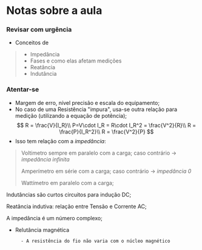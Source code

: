 # Notas sobre a aula

### Revisar com urgência
- Conceitos de

> - Impedância
> - Fases e como elas afetam medições
> - Reatância
> - Indutância


### Atentar-se
- Margem de erro, nível precisão e escala do equipamento;
- No caso de uma Resistência "impura", usa-se outra relação
para medição (utilizando a equação de potência);
$$
R = \frac{V}{I_R}\\
P=V\cdot I_R = R\cdot I_R^2 = \frac{V^2}{R}\\
R = \frac{P}{I_R^2}\\
R = \frac{V^2}{P}
$$
- Isso tem relação com a _impedância_:

> Voltimetro sempre em paralelo com a carga;
caso contrário -> _impedância infinita_
>
> Amperímetro em série com a carga; caso contrário ->
_impedância 0_
>
> Wattímetro em paralelo com a carga;


Indutâncias são curtos circuitos para indução DC;

Reatância indutiva: relação entre Tensão e Corrente AC;

A impedância é um número complexo;

- Relutância magnética

        - A resistência do fio não varia com o núcleo magnético
